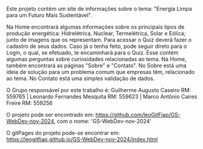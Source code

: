 Este projeto contém um site de informações sobre o tema: "Energia Limpa para um Futuro Mais Sustentável".

Na Home encontrará algumas informações sobre os principais tipos de produção energética: Hidrelétrica, Nuclear, Termelétrica, Solar e Eólica; junto de imagens que os representam.
Para acessar o Quiz deverá fazer o cadastro de seus dados. Caso já o tenha feito, pode seguir direto para o Login, o qual, se efetuado, te encaminhará para o Quiz.
Esse contém algumas perguntas sobre curiosidades relacionadas ao tema.
Na Home, também encontrará as páginas "Sobre" e "Contato".
No Sobre está uma ideia de solução para um problema comum que empresas têm,  relacionado ao tema.
No Contato está uma simples validação de dados.

O Grupo responsável por este trabalho é: Guilherme Augusto Caseiro RM: 559765 | Leonardo Fernandes Mesquita RM: 559623 | Marco Antônio Caires Freire RM: 559256

O projeto pode ser encontrado em: https://github.com/leoGitFiap/GS-WebDev-nov-2024, com o nome: 'GS-WebDev-nov-2024'

O gitPages do projeto pode-se encontrar em: https://leogitfiap.github.io/GS-WebDev-nov-2024/index.html
